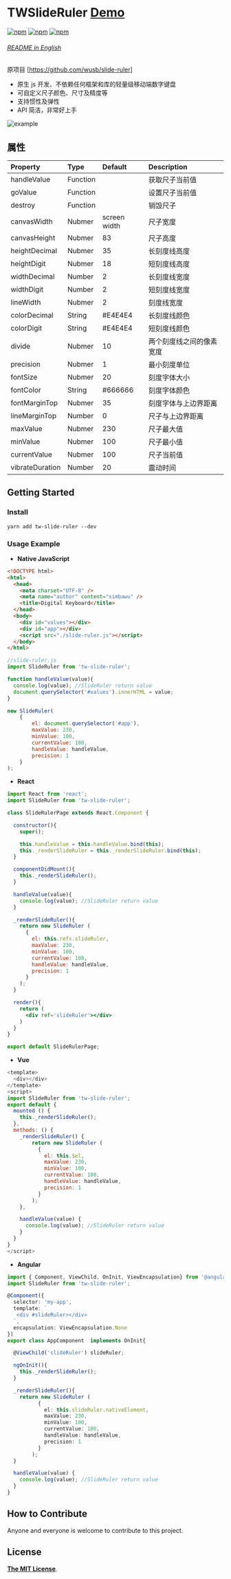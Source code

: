 # TWSlideRuler [Demo](https://github.com/tianwen20/tw-slide-ruler)

[![npm](https://img.shields.io/npm/v/tw-slide-ruler)](https://www.npmjs.com/package/tw-slide-ruler)
[![npm](https://img.shields.io/npm/dt/tw-slide-ruler)](https://www.npmjs.com/package/tw-slide-ruler)
[![npm](https://img.shields.io/npm/l/tw-slide-ruler)](https://www.npmjs.com/package/tw-slide-ruler)

###### [README in English](README.md)

原项目 [https://github.com/wusb/slide-ruler] 

- 原生 js 开发、不依赖任何框架和库的轻量级移动端数字键盘
- 可自定义尺子颜色、尺寸及精度等
- 支持惯性及弹性
- API 简洁，非常好上手

![example](https://i.loli.net/2018/06/27/5b3350dd2c4cc.gif)

## 属性

| Property       | Type     | Default      | Description              |
| :------------  | :------- | :----------- | :----------------------- |
| handleValue    | Function |              | 获取尺子当前值           |
| goValue        | Function |              | 设置尺子当前值           |
| destroy        | Function |              | 销毁尺子                |
| canvasWidth    | Nubmer   | screen width | 尺子宽度                 |
| canvasHeight   | Nubmer   | 83           | 尺子高度                 |
| heightDecimal  | Nubmer   | 35           | 长刻度线高度             |
| heightDigit    | Nubmer   | 18           | 短刻度线高度             |
| widthDecimal   | Number   | 2            | 长刻度线宽度             |
| widthDigit     | Number   | 2            | 短刻度线宽度            |
| lineWidth      | Nubmer   | 2            | 刻度线宽度               |
| colorDecimal   | String   | #E4E4E4      | 长刻度线颜色             |
| colorDigit     | String   | #E4E4E4      | 短刻度线颜色             |
| divide         | Nubmer   | 10           | 两个刻度线之间的像素宽度 |
| precision      | Nubmer   | 1            | 最小刻度单位             |
| fontSize       | Nubmer   | 20           | 刻度字体大小             |
| fontColor      | String   | #666666      | 刻度字体颜色             |
| fontMarginTop  | Nubmer   | 35           | 刻度字体与上边界距离     |
| lineMarginTop  | Number   | 0            | 尺子与上边界距离         |
| maxValue       | Nubmer   | 230          | 尺子最大值               |
| minValue       | Nubmer   | 100          | 尺子最小值               |
| currentValue   | Nubmer   | 100          | 尺子当前值               |
| vibrateDuration| Number   | 20           | 震动时间                 |

## Getting Started

### Install

```shell
yarn add tw-slide-ruler --dev
```

### Usage Example

- **Native JavaScript**

```html
<!DOCTYPE html>
<html>
  <head>
    <meta charset="UTF-8" />
    <meta name="author" content="simbawu" />
    <title>Digital Keyboard</title>
  </head>
  <body>
    <div id="values"></div>
    <div id="app"></div>
    <script src="./slide-ruler.js"></script>
  </body>
</html>
```

```javascript
//slide-ruler.js
import SlideRuler from 'tw-slide-ruler';

function handleValue(value){
  console.log(value); //SlideRuler return value
  document.querySelector('#values').innerHTML = value;
}

new SlideRuler(
    {
        el: document.querySelector('#app'),
        maxValue: 230,
        minValue: 100,
        currentValue: 180,
        handleValue: handleValue,
        precision: 1
    }
);
```

- **React**

```jsx
import React from 'react';
import SlideRuler from 'tw-slide-ruler';

class SlideRulerPage extends React.Component {

  constructor(){
    super();

    this.handleValue = this.handleValue.bind(this);
    this._renderSlideRuler = this._renderSlideRuler.bind(this);
  }

  componentDidMount(){
    this._renderSlideRuler();
  }

  handleValue(value){
    console.log(value); //SlideRuler return value
  }

  _renderSlideRuler(){
    return new SlideRuler (
      {
        el: this.refs.slideRuler,
        maxValue: 230,
        minValue: 100,
        currentValue: 180,
        handleValue: handleValue,
        precision: 1
      }
    );
  }

  render(){
    return (
      <div ref='slideRuler'></div>
    )
  }
}

export default SlideRulerPage;
```

- **Vue**

```js
<template>
  <div></div>
</template>
<script>
import SlideRuler from 'tw-slide-ruler';
export default {
  mounted () {
    this._renderSlideRuler();
  },
  methods: () {
    _renderSlideRuler() {
    	return new SlideRuler (
          {
            el: this.$el,
            maxValue: 230,
            minValue: 100,
            currentValue: 180,
            handleValue: handleValue,
            precision: 1
          }
        );
    },

    handleValue(value) {
      console.log(value); //SlideRuler return value
    }
  }
}
</script>
```

- **Angular**

```typescript
import { Component, ViewChild, OnInit, ViewEncapsulation} from '@angular/core';
import SlideRuler from 'tw-slide-ruler';

@Component({
  selector: 'my-app',
  template: `
   <div #slideRuler></div>
  `,
  encapsulation: ViewEncapsulation.None
})
export class AppComponent  implements OnInit{

  @ViewChild('slideRuler') slideRuler;

  ngOnInit(){
    this._renderSlideRuler();
  }

  _renderSlideRuler(){
    return new SlideRuler (
          {
            el: this.slideRuler.nativeElement,
            maxValue: 230,
            minValue: 100,
            currentValue: 180,
            handleValue: handleValue,
            precision: 1
          }
        );
  }

  handleValue(value) {
    console.log(value); //SlideRuler return value
  }
}
```

## How to Contribute

Anyone and everyone is welcome to contribute to this project.

## License

[**The MIT License**](http://opensource.org/licenses/MIT).
